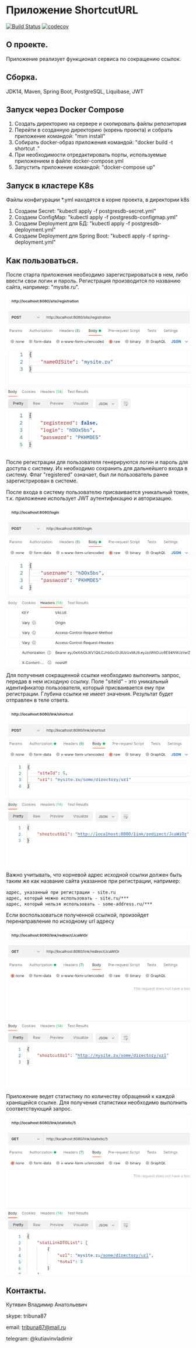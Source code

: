 # Приложение ShortcutURL
[![Build Status](https://app.travis-ci.com/kva-devops/url_shortcut.svg?branch=master)](https://app.travis-ci.com/kva-devops/url_shortcut)
[![codecov](https://codecov.io/gh/kva-devops/url_shortcut/branch/master/graph/badge.svg?token=j5QTwb0y1k)](https://codecov.io/gh/kva-devops/url_shortcut)

## О проекте.
Приложение реализует функционал сервиса по сокращению ссылок.
 
## Сборка.
JDK14, Maven, Spring Boot, PostgreSQL, Liquibase, JWT

## Запуск через Docker Compose
1. Создать директорию на сервере и скопировать файлы репозитория
2. Перейти в созданную директорию (корень проекта) и собрать приложение командой: "mvn install"
3. Собирать docker-образ приложения командой: "docker build -t shortcut ."
4. При необходимости отредактировать порты, используемые приложением в файле docker-compose.yml
5. Запустить приложение командой: "docker-compose up"

## Запуск в кластере K8s
Файлы конфигурации *.yml находятся в корне проекта, в директории k8s
1. Создаем Secret: "kubectl apply -f postgresdb-secret.yml"
2. Создаем ConfigMap: "kubectl apply -f postgresdb-configmap.yml"
3. Создаем Deployment для БД: "kubectl apply -f postgresdb-deployment.yml"
4. Создаем Deployment для Spring Boot: "kubectl apply -f spring-deployment.yml"


## Как пользоваться.
После старта приложения необходимо зарегистрироваться в нем, либо ввести свои логин и пароль.
Регистрация производится по названию сайта, например: "mysite.ru".

![registration](images/Selection_147.png)

После регистрации для пользователя генерируются логин и пароль для доступа с систему. 
Их необходимо сохранить для дальнейшего входа в систему. 
Флаг "registered" означает, был ли пользователь ранее зарегистрирован в системе.

После входа в систему пользователю присваивается уникальный токен,
т.к. приложение использует JWT аутентификацию и авторизацию.

![login](images/Selection_148.png)

Для получения сокращенной ссылки необходимо выполнить запрос, передав в нем 
исходную ссылку. Поле "siteId" - это уникальный идентификатор пользователя, 
который присваивается ему при регистрации. 
Глубина ссылки не имеет значения. Результат будет отправлен в теле ответа.

![shortcut](images/Selection_149.png)  

Важно учитывать, что корневой адрес исходной ссылки должен быть таким же
как название сайта указанное при регистрации, например:

    адрес, указанный при регистрации - site.ru
    адрес, который можно использовать - site.ru/***
    адрес, который нельзя использовать - some-address.ru/***

Если воспользоваться полученной ссылкой, произойдет перенаправление по исходному url адресу

![redirect](images/Selection_150.png)

Приложение ведет статистику по количеству обращений к каждой хранящейся ссылке.
Для получения статистики необходимо выполнить соответствующий запрос.

![stat](images/Selection_151.png)
  
## Контакты.
Кутявин Владимир Анатольевич

skype: tribuna87

email: tribuna87@mail.ru

telegram: @kutiavinvladimir